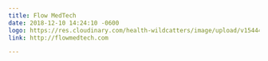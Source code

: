 ```yaml
---
title: Flow MedTech
date: 2018-12-10 14:24:10 -0600
logo: https://res.cloudinary.com/health-wildcatters/image/upload/v1544473461/Flow%20MedTech%20%20Web%20Ready.jpg
link: http://flowmedtech.com

---
```

